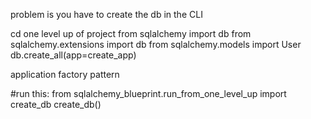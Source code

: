 problem is you have to create the db in the CLI

cd one level up of project
from sqlalchemy import db
from sqlalchemy.extensions import db
from sqlalchemy.models import User
db.create_all(app=create_app)

application factory pattern 

#run this:
from sqlalchemy_blueprint.run_from_one_level_up import create_db
create_db()